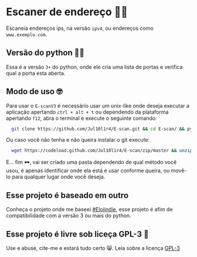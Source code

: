 # Escaner de endereço 🕵🏾‍

Escaneia endereços ips, na versão `ipv4`, ou endereços como `www.exemplo.com`.

## Versão do python 👷🏿

Essa é a versão `3+` do python, onde ele cria uma lista de portas e verifica qual a porta esta aberta.

## Modo de uso 🤓

Para usar o `E-scanV3` é necessário usar um unix-like onde deseja executar a aplicação apertando `ctrl + alt + t` ou dependendo da plataforma apertando `f12`, abra o terminal e execute o seguinte comando:

```bash 
  git clone https://github.com/Jul10l1r4/E-scan.git && cd E-scan/ && python3 escan.py
```

Ou caso você não tenha e não queira instalar o git execute:

```bash
  wget https://codeload.github.com/Jul10l1r4/E-scan/zip/master && unzip master && cd E-scan-master/ && python3 escan.py
```

E... fim 🕶, vai ser criado uma pasta dependendo de qual método você usou, é apenas identificar onde ela está e usar conforme queira, ou movê-lo para qualquer lugar onde você deseja.

## Esse projeto é baseado em outro

Conheça o projeto onde me baseei [#Eloiindie](https://github.com/eloiindie/Portscan), esse projeto é afim de compatibilidade com a versão 3 ou mais do python.

## Esse projeto é livre sob liceça GPL-3 🐏
 Use e abuse, cite-me e estará tudo certo 😸. Leia sobre a licença [GPL-3](https://www.gnu.org/licenses/gpl-3.0-standalone.html)
